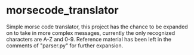 # morsecode_translator

Simple morse code translator, this project has the chance to be expanded on to take in more complex messages, currently the only recognized characters are A-Z and 0-9. Reference material has been left in the comments of "parser.py" for further expansion.
